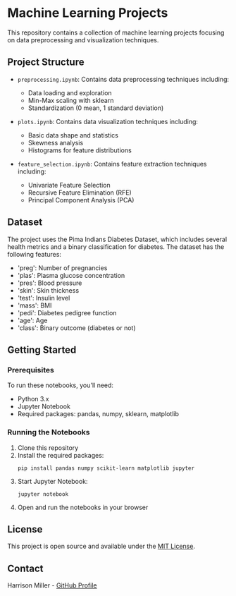 # Machine Learning Projects

This repository contains a collection of machine learning projects focusing on data preprocessing and visualization techniques.

## Project Structure

- `preprocessing.ipynb`: Contains data preprocessing techniques including:
  - Data loading and exploration
  - Min-Max scaling with sklearn
  - Standardization (0 mean, 1 standard deviation)
  
- `plots.ipynb`: Contains data visualization techniques including:
  - Basic data shape and statistics
  - Skewness analysis
  - Histograms for feature distributions

- `feature_selection.ipynb`: Contains feature extraction techniques including:
  - Univariate Feature Selection
  - Recursive Feature Elimination (RFE)
  - Principal Component Analysis (PCA)

## Dataset

The project uses the Pima Indians Diabetes Dataset, which includes several health metrics and a binary classification for diabetes. The dataset has the following features:

- 'preg': Number of pregnancies
- 'plas': Plasma glucose concentration
- 'pres': Blood pressure
- 'skin': Skin thickness
- 'test': Insulin level
- 'mass': BMI
- 'pedi': Diabetes pedigree function
- 'age': Age
- 'class': Binary outcome (diabetes or not)

## Getting Started

### Prerequisites

To run these notebooks, you'll need:
- Python 3.x
- Jupyter Notebook
- Required packages: pandas, numpy, sklearn, matplotlib

### Running the Notebooks

1. Clone this repository
2. Install the required packages:
   ```
   pip install pandas numpy scikit-learn matplotlib jupyter
   ```
3. Start Jupyter Notebook:
   ```
   jupyter notebook
   ```
4. Open and run the notebooks in your browser

## License

This project is open source and available under the [MIT License](LICENSE).

## Contact

Harrison Miller - [GitHub Profile](https://github.com/hmm29)
